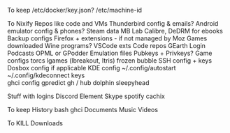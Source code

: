To keep
    /etc/docker/key.json?
    /etc/machine-id

To Nixify
    Repos like code and VMs
    Thunderbird config & emails?
    Android emulator config & phones?
    Steam data
    MB Lab
    Calibre, DeDRM for ebooks
    Backup configs
    Firefox + extensions - if not managed by Moz
    Games downloaded
    Wine programs?
    VSCode exts
    Code repos
    GEarth Login
    Podcasts OPML or GPodder
    Emulation files
    Pubkeys + Privkeys?
    Game configs
        torcs
        lgames (lbreakout, ltris)
        frozen bubble
    SSH config + keys
    Dosbox config if applicable
    KDE config
    ~/.config/autostart
    ~/.config/kdeconnect keys    
    ghci config
    gpredict
    gh / hub
    dolphin
    sleepyhead

Stuff with logins
    Discord
    Element
    Skype
    spotify
    cachix

To keep
    History
        bash
        ghci
    Documents
    Music
    Videos

To KILL
    Downloads
